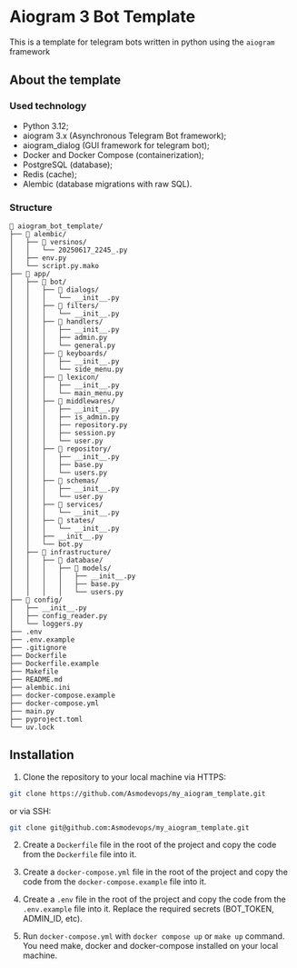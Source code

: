 
# Aiogram 3 Bot Template

This is a template for telegram bots written in python using the `aiogram` framework

## About the template

### Used technology
* Python 3.12;
* aiogram 3.x (Asynchronous Telegram Bot framework);
* aiogram_dialog (GUI framework for telegram bot);
* Docker and Docker Compose (containerization);
* PostgreSQL (database);
* Redis (cache);
* Alembic (database migrations with raw SQL).

### Structure

```
📁 aiogram_bot_template/
├── 📁 alembic/
│   ├── 📁 versinos/
│   │   └── 20250617_2245_.py
│   ├── env.py
│   └── script.py.mako
├── 📁 app/
│   ├── 📁 bot/
│   │   ├── 📁 dialogs/
│   │   │   └── __init__.py
│   │   ├── 📁 filters/
│   │   │   └── __init__.py
│   │   ├── 📁 handlers/
│   │   │   ├── __init__.py
│   │   │   ├── admin.py
│   │   │   └── general.py
│   │   ├── 📁 keyboards/
│   │   │   ├── __init__.py
│   │   │   └── side_menu.py
│   │   ├── 📁 lexicon/
│   │   │   ├── __init__.py
│   │   │   └── main_menu.py
│   │   ├── 📁 middlewares/
│   │   │   ├── __init__.py
│   │   │   ├── is_admin.py
│   │   │   ├── repository.py
│   │   │   ├── session.py
│   │   │   └── user.py
│   │   ├── 📁 repository/
│   │   │   ├── __init__.py
│   │   │   ├── base.py
│   │   │   └── users.py
│   │   ├── 📁 schemas/
│   │   │   ├── __init__.py
│   │   │   └── user.py
│   │   ├── 📁 services/
│   │   │   └── __init__.py
│   │   ├── 📁 states/
│   │   │   └── __init__.py
│   │   ├── __init__.py
│   │   └── bot.py
│   ├── 📁 infrastructure/
│   │   ├── 📁 database/
│   │   │   ├── 📁 models/
│   │   │   │   ├── __init__.py
│   │   │   │   ├── base.py
│   │   │   │   └── users.py
├── 📁 config/
│   ├── __init__.py
│   ├── config_reader.py
│   └── loggers.py
├── .env
├── .env.example
├── .gitignore
├── Dockerfile
├── Dockerfile.example
├── Makefile
├── README.md
├── alembic.ini
├── docker-compose.example
├── docker-compose.yml
├── main.py
├── pyproject.toml
└── uv.lock
```

## Installation

1. Clone the repository to your local machine via HTTPS:

```bash
git clone https://github.com/Asmodevops/my_aiogram_template.git
```
or via SSH:
```bash
git clone git@github.com:Asmodevops/my_aiogram_template.git
```

2. Create a `Dockerfile` file in the root of the project and copy the code from the `Dockerfile` file into it.

3. Create a `docker-compose.yml` file in the root of the project and copy the code from the `docker-compose.example` file into it.

4. Create a `.env` file in the root of the project and copy the code from the `.env.example` file into it. Replace the required secrets (BOT_TOKEN, ADMIN_ID, etc).

5. Run `docker-compose.yml` with `docker compose up` or `make up` command. You need make, docker and docker-compose installed on your local machine.

